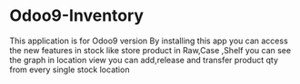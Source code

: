 # Odoo9-Inventory
This application is for Odoo9 version
By installing this app you can access the new features in stock 
like store product in Raw,Case ,Shelf
you can see the graph in location view
you can add,release and transfer product qty from every single stock location
